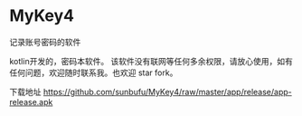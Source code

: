 # MyKey4
记录账号密码的软件

kotlin开发的，密码本软件。
该软件没有联网等任何多余权限，请放心使用，如有任何问题，欢迎随时联系我。也欢迎 star fork。

下载地址 <https://github.com/sunbufu/MyKey4/raw/master/app/release/app-release.apk>